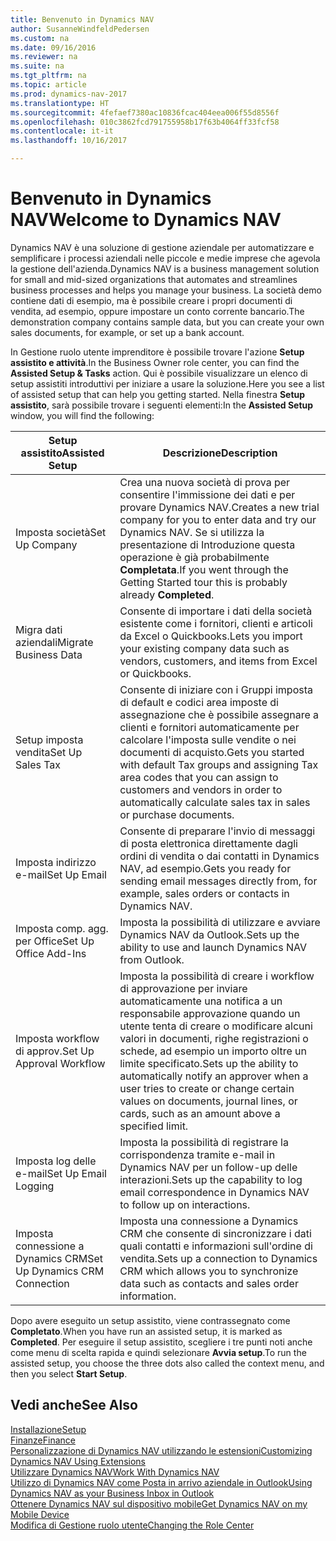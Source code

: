 ```yaml
---
title: Benvenuto in Dynamics NAV
author: SusanneWindfeldPedersen
ms.custom: na
ms.date: 09/16/2016
ms.reviewer: na
ms.suite: na
ms.tgt_pltfrm: na
ms.topic: article
ms.prod: dynamics-nav-2017
ms.translationtype: HT
ms.sourcegitcommit: 4fefaef7380ac10836fcac404eea006f55d8556f
ms.openlocfilehash: 010c3862fcd791755958b17f63b4064ff33fcf58
ms.contentlocale: it-it
ms.lasthandoff: 10/16/2017

---
```


# <a name="welcome-to-dynamics-nav"></a><span data-ttu-id="135bd-102">Benvenuto in Dynamics NAV</span><span class="sxs-lookup"><span data-stu-id="135bd-102">Welcome to Dynamics NAV</span></span>

<span data-ttu-id="135bd-103">Dynamics NAV è una soluzione di gestione aziendale per automatizzare e semplificare i processi aziendali nelle piccole e medie imprese che agevola la gestione dell'azienda.</span><span class="sxs-lookup"><span data-stu-id="135bd-103">Dynamics NAV is a business management solution for small and mid-sized organizations that automates and streamlines business processes and helps you manage your business.</span></span> <span data-ttu-id="135bd-104">La società demo contiene dati di esempio, ma è possibile creare i propri documenti di vendita, ad esempio, oppure impostare un conto corrente bancario.</span><span class="sxs-lookup"><span data-stu-id="135bd-104">The demonstration company contains sample data, but you can create your own sales documents, for example, or set up a bank account.</span></span>  

<span data-ttu-id="135bd-105">In Gestione ruolo utente imprenditore è possibile trovare l'azione **Setup assistito e attività**.</span><span class="sxs-lookup"><span data-stu-id="135bd-105">In the Business Owner role center, you can find the **Assisted Setup & Tasks** action.</span></span> <span data-ttu-id="135bd-106">Qui è possibile visualizzare un elenco di setup assistiti introduttivi per iniziare a usare la soluzione.</span><span class="sxs-lookup"><span data-stu-id="135bd-106">Here you see a list of assisted setup that can help you getting started.</span></span> <span data-ttu-id="135bd-107">Nella finestra **Setup assistito**, sarà possibile trovare i seguenti elementi:</span><span class="sxs-lookup"><span data-stu-id="135bd-107">In the **Assisted Setup** window, you will find the following:</span></span>

|<span data-ttu-id="135bd-108">Setup assistito</span><span class="sxs-lookup"><span data-stu-id="135bd-108">Assisted Setup</span></span>           |<span data-ttu-id="135bd-109">Descrizione</span><span class="sxs-lookup"><span data-stu-id="135bd-109">Description</span></span>                                                                                      |
|-------------------------|-------------------------------------------------------------------------------------------------|
|<span data-ttu-id="135bd-110">Imposta società</span><span class="sxs-lookup"><span data-stu-id="135bd-110">Set Up Company</span></span>           |<span data-ttu-id="135bd-111">Crea una nuova società di prova per consentire l'immissione dei dati e per provare Dynamics NAV.</span><span class="sxs-lookup"><span data-stu-id="135bd-111">Creates a new trial company for you to enter data and try our Dynamics NAV.</span></span> <span data-ttu-id="135bd-112">Se si utilizza la presentazione di Introduzione questa operazione è già probabilmente **Completata**.</span><span class="sxs-lookup"><span data-stu-id="135bd-112">If you went through the Getting Started tour this is probably already **Completed**.</span></span> |
|<span data-ttu-id="135bd-113">Migra dati aziendali</span><span class="sxs-lookup"><span data-stu-id="135bd-113">Migrate Business Data</span></span>    |<span data-ttu-id="135bd-114">Consente di importare i dati della società esistente come i fornitori, clienti e articoli da Excel o Quickbooks.</span><span class="sxs-lookup"><span data-stu-id="135bd-114">Lets you import your existing company data such as vendors, customers, and items from Excel or Quickbooks.</span></span>|
|<span data-ttu-id="135bd-115">Setup imposta vendita</span><span class="sxs-lookup"><span data-stu-id="135bd-115">Set Up Sales Tax</span></span>         |<span data-ttu-id="135bd-116">Consente di iniziare con i Gruppi imposta di default e codici area imposte di assegnazione che è possibile assegnare a clienti e fornitori automaticamente per calcolare l'imposta sulle vendite o nei documenti di acquisto.</span><span class="sxs-lookup"><span data-stu-id="135bd-116">Gets you started with default Tax groups and assigning Tax area codes that you can assign to customers and vendors in order to automatically calculate sales tax in sales or purchase documents.</span></span>|
|<span data-ttu-id="135bd-117">Imposta indirizzo e-mail</span><span class="sxs-lookup"><span data-stu-id="135bd-117">Set Up Email</span></span>             |<span data-ttu-id="135bd-118">Consente di preparare l'invio di messaggi di posta elettronica direttamente dagli ordini di vendita o dai contatti in Dynamics NAV, ad esempio.</span><span class="sxs-lookup"><span data-stu-id="135bd-118">Gets you ready for sending email messages directly from, for example, sales orders or contacts in Dynamics NAV.</span></span>|
|<span data-ttu-id="135bd-119">Imposta comp. agg. per Office</span><span class="sxs-lookup"><span data-stu-id="135bd-119">Set Up Office Add-Ins</span></span>    |<span data-ttu-id="135bd-120">Imposta la possibilità di utilizzare e avviare Dynamics NAV da Outlook.</span><span class="sxs-lookup"><span data-stu-id="135bd-120">Sets up the ability to use and launch Dynamics NAV from Outlook.</span></span>|
|<span data-ttu-id="135bd-121">Imposta workflow di approv.</span><span class="sxs-lookup"><span data-stu-id="135bd-121">Set Up Approval Workflow</span></span>|<span data-ttu-id="135bd-122">Imposta la possibilità di creare i workflow di approvazione per inviare automaticamente una notifica a un responsabile approvazione quando un utente tenta di creare o modificare alcuni valori in documenti, righe registrazioni o schede, ad esempio un importo oltre un limite specificato.</span><span class="sxs-lookup"><span data-stu-id="135bd-122">Sets up the ability to automatically notify an approver when a user tries to create or change certain values on documents, journal lines, or cards, such as an amount above a specified limit.</span></span>|
|<span data-ttu-id="135bd-123">Imposta log delle e-mail</span><span class="sxs-lookup"><span data-stu-id="135bd-123">Set Up Email Logging</span></span>     |<span data-ttu-id="135bd-124">Imposta la possibilità di registrare la corrispondenza tramite e-mail in Dynamics NAV per un follow-up delle interazioni.</span><span class="sxs-lookup"><span data-stu-id="135bd-124">Sets up the capability to log email correspondence in Dynamics NAV to follow up on interactions.</span></span>|
|<span data-ttu-id="135bd-125">Imposta connessione a Dynamics CRM</span><span class="sxs-lookup"><span data-stu-id="135bd-125">Set Up Dynamics CRM Connection</span></span>|<span data-ttu-id="135bd-126">Imposta una connessione a Dynamics CRM che consente di sincronizzare i dati quali contatti e informazioni sull'ordine di vendita.</span><span class="sxs-lookup"><span data-stu-id="135bd-126">Sets up a connection to Dynamics CRM which allows you to synchronize data such as contacts and sales order information.</span></span>|

<span data-ttu-id="135bd-127">Dopo avere eseguito un setup assistito, viene contrassegnato come **Completato**.</span><span class="sxs-lookup"><span data-stu-id="135bd-127">When you have run an assisted setup, it is marked as **Completed**.</span></span> <span data-ttu-id="135bd-128">Per eseguire il setup assistito, scegliere i tre punti noti anche come menu di scelta rapida e quindi selezionare **Avvia setup**.</span><span class="sxs-lookup"><span data-stu-id="135bd-128">To run the assisted setup, you choose the three dots also called the context menu, and then you select **Start Setup**.</span></span>


## <a name="see-also"></a><span data-ttu-id="135bd-129">Vedi anche</span><span class="sxs-lookup"><span data-stu-id="135bd-129">See Also</span></span>
[<span data-ttu-id="135bd-130">Installazione</span><span class="sxs-lookup"><span data-stu-id="135bd-130">Setup</span></span>](setup.md)  
[<span data-ttu-id="135bd-131">Finanze</span><span class="sxs-lookup"><span data-stu-id="135bd-131">Finance</span></span>](finance.md)  
[<span data-ttu-id="135bd-132">Personalizzazione di Dynamics NAV utilizzando le estensioni</span><span class="sxs-lookup"><span data-stu-id="135bd-132">Customizing Dynamics NAV Using Extensions</span></span>](ui-extensions.md)  
[<span data-ttu-id="135bd-133">Utilizzare Dynamics NAV</span><span class="sxs-lookup"><span data-stu-id="135bd-133">Work With Dynamics NAV</span></span>](ui-work-product.md)  
[<span data-ttu-id="135bd-134">Utilizzo di Dynamics NAV come Posta in arrivo aziendale in Outlook</span><span class="sxs-lookup"><span data-stu-id="135bd-134">Using Dynamics NAV as your Business Inbox in Outlook</span></span>](across-outlook.md)  
[<span data-ttu-id="135bd-135">Ottenere Dynamics NAV sul dispositivo mobile</span><span class="sxs-lookup"><span data-stu-id="135bd-135">Get Dynamics NAV on my Mobile Device</span></span>](install-mobile-app.md)  
[<span data-ttu-id="135bd-136">Modifica di Gestione ruolo utente</span><span class="sxs-lookup"><span data-stu-id="135bd-136">Changing the Role Center</span></span>](ui-change-role.md)  

